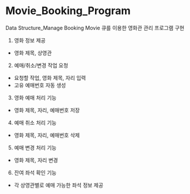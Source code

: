 # Movie_Booking_Program
Data Structure_Manage Booking Movie
큐를 이용한 영화관 관리 프로그램 구현
1. 영화 정보 제공
- 영화 제목, 상영관
2. 예매/취소/변경 작업 요청
- 요청할 작업, 영화 제목, 자리 입력
- 고유 예매번호 자동 생성
3. 영화 예매 처리 기능
- 영화 제목, 자리, 예매번호 저장
4. 예매 취소 처리 기능
- 영화 제목, 자리, 예매번호 삭제
5. 예매 변경 처리 기능
- 영화 제목, 자리 변경
6. 잔여 좌석 확인 기능
- 각 상영관별로 예매 가능한 좌석 정보 제공

